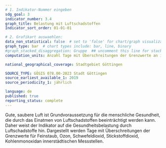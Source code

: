 ```yaml
---
# 1. Indikator-Nummer eingeben 
sdg_goal: 3
indicator_number: 3.4
graph_title: Belastung mit Luftschadstoffen
Indicator_sort_order: 01-01-01

# 2. Grafikart auswaehlen: 
data_non_statistical: false  # set to 'false' for chart/graph visualization 
graph_type: bar  # chart types include: bar, line, binary 
#graph_stacked_disaggregation: Gruppe  ## uncomment this line for stacked bars. eplace 'Geschlecht' with the field of aggregation. 
computation_units: Anzahl Tage mit Überschreitungen der Grenzwerte an innerstädtischen Messstellen

national_geographical_coverage: Stadtgebiet Göttingen

SOURCE_TYPE: GÖSIS 078.00-2023 Stadt Göttingen
source_earliest_available_1: 2019
source_periodicity_1: jährlich

language: de   
published: true 
reporting_status: complete
---
```

Gute, saubere Luft ist Grundvoraussetzung für die menschliche Gesundheit, die durch das Einatmen von Luftschadstoffen beeinträchtigt werden kann. Daher weist der Indikator auf die Gesundheitsbelastung durch Luftschadstoffe hin. Dargestellt werden Tage mit Überschreitungen der Grenzwerte für Feinstaub, Ozon, Schwefeldioxid, Stickstoffdioxid, Kohlenmonoxidan innerstädtischen Messstellen. 
